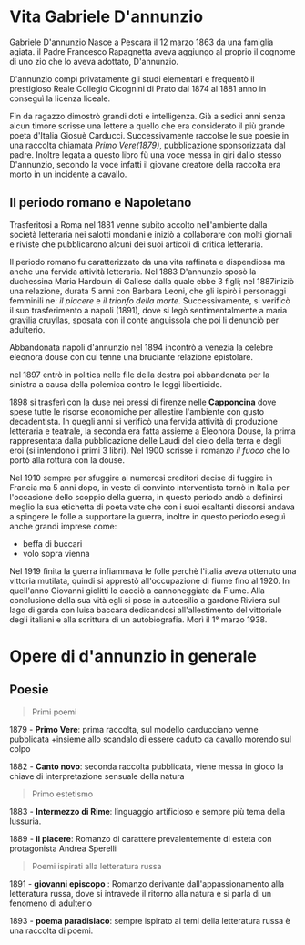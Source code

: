 # Vita Gabriele D'annunzio

Gabriele D'annunzio Nasce a Pescara il 12 marzo 1863 da una famiglia agiata.
il Padre Francesco Rapagnetta aveva aggiungo al proprio il cognome di uno zio che lo aveva adottato, D'annunzio.

D'annunzio compì privatamente gli studi elementari e frequentò il prestigioso Reale Collegio Cicognini di Prato dal 1874 al 1881 anno in conseguì la licenza liceale.

Fin da ragazzo dimostrò grandi doti e intelligenza.
Già a sedici anni senza alcun timore scrisse una lettere a quello che era considerato il più grande poeta d'Italia Giosuè Carducci.
Successivamente raccolse le sue poesie in una raccolta chiamata *Primo Vere(1879)*, pubblicazione sponsorizzata dal padre.
Inoltre legata a questo libro fù una voce messa in giri dallo stesso D'annunzio, secondo la voce infatti il giovane creatore della raccolta era morto in un incidente a cavallo.

## Il periodo romano e Napoletano

Trasferitosi a Roma nel 1881 venne subito accolto nell'ambiente dalla società letteraria nei salotti mondani e iniziò a collaborare con molti giornali e riviste che pubblicarono alcuni dei suoi articoli di critica letteraria.

Il periodo romano fu caratterizzato da una vita raffinata e dispendiosa ma anche una fervida attività letteraria.
Nel 1883 D'annunzio sposò la duchessina Maria Hardouin di Gallese dalla quale ebbe 3 figli; nel 1887iniziò una relazione, durata 5 anni con Barbara Leoni, che gli ispirò i personaggi femminili ne: *il piacere* e *il trionfo della morte*.
 Successivamente, si verificò il suo trasferimento a napoli (1891), dove si legò sentimentalmente a maria gravilia cruyllas, sposata con il conte anguissola che poi li denunciò per adulterio.

Abbandonata napoli d'annunzio nel 1894 incontrò a venezia la celebre eleonora douse con cui tenne una bruciante relazione epistolare.

nel 1897 entrò in politica nelle file della destra poi abbandonata per la sinistra a causa della polemica contro le leggi liberticide.

1898 si trasferì con la duse nei pressi di firenze  nelle **Capponcina** dove spese tutte le risorse economiche per allestire l'ambiente con gusto decadentista.
In quegli anni si verificò una fervida attività di produzione letteraria e teatrale, la seconda era fatta assieme a Eleonora Douse, la prima rappresentata dalla pubblicazione delle Laudi del cielo della terra e degli eroi (si intendono i primi 3 libri).
Nel 1900 scrisse il romanzo *il fuoco* che lo portò alla rottura con la douse.

Nel 1910 sempre per sfuggire ai numerosi creditori decise di fuggire in Francia ma 5 anni dopo, in veste di convinto interventista tornò in Italia per l'occasione dello scoppio della guerra, in questo periodo andò a definirsi meglio la sua etichetta di poeta vate che con i suoi esaltanti discorsi andava a spingere le folle a supportare la guerra, inoltre in questo periodo eseguì anche grandi imprese come:
- beffa di buccari
- volo sopra vienna 

Nel 1919 finita la guerra infiammava le folle perchè l'italia aveva ottenuto una vittoria mutilata, quindi si apprestò all'occupazione di fiume fino al 1920. 
In quell'anno Giovanni giolitti lo cacciò a 
cannoneggiate da Fiume.
Alla conclusione della sua vità egli si pose in autoesilio a gardone Riviera sul lago di garda con luisa baccara dedicandosi all'allestimento del vittoriale degli italiani e alla scrittura di un autobiografia. Morì il 1° marzo 1938.

# Opere di d'annunzio in generale

## Poesie

> Primi poemi

1879 - **Primo Vere**: prima raccolta, sul modello carducciano venne pubblicata +insieme allo scandalo di essere caduto da cavallo morendo sul colpo

1882 - **Canto novo**: seconda raccolta pubblicata, viene messa in gioco la chiave di interpretazione sensuale della natura

> Primo estetismo 

1883 - **Intermezzo di Rime**: linguaggio artificioso e sempre più tema della lussuria.

1889 - **il piacere**: Romanzo di carattere prevalentemente di esteta con protagonista Andrea Sperelli

> Poemi ispirati alla letteratura russa

1891 - **giovanni episcopo** : Romanzo derivante dall'appassionamento alla letteratura russa, dove si intravede il ritorno alla natura e si parla di un fenomeno di adulterio  

1893 - **poema paradisiaco**: sempre ispirato ai temi della letteratura russa è una raccolta di poemi.





<!--stackedit_data:
eyJoaXN0b3J5IjpbLTEzNzMyMjIwMDEsMTM5NTk1MzM2LDE3OT
Q4MjEzNTMsNzYzMzgyNjMzLDE2NzY0MTg0NDYsLTEyMDIxMTgw
NjAsLTEyNjM0OTEyLDEwMjQxMjc5MjYsMTc5NDEyMjAyNCwtMj
AyODM5ODYwOSwtMjEyODgwNTI2NSwxOTAxOTM1NTU1LC0xODg3
NTczMzA1LDQ1NDU3OTM4MiwtMTE1Njc1NTkyMSwtNDEyNDg3MT
cyLDEyMDg3NTU2NzMsLTEzNzIzOTY2NzUsLTUxNzE0Nzc5LC0x
ODMzMjk3Nzg2XX0=
-->